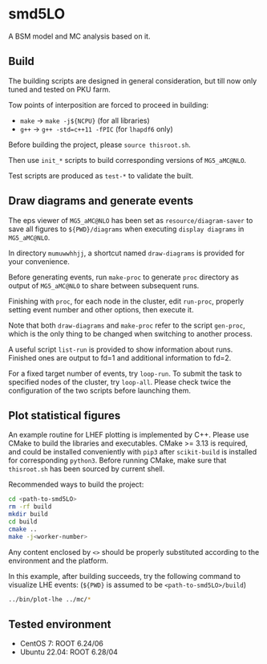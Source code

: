 # smd5LO

A BSM model and MC analysis based on it.

## Build

The building scripts are designed in general consideration, but till now only tuned and tested on PKU farm.

Tow points of interposition are forced to proceed in building:

* `make` -> `make -j${NCPU}` (for all libraries)
* `g++` -> `g++ -std=c++11 -fPIC` (for `lhapdf6` only)

Before building the project, please `source thisroot.sh`.

Then use `init_*` scripts to build corresponding versions of `MG5_aMC@NLO`.

Test scripts are produced as `test-*` to validate the built.

## Draw diagrams and generate events

The eps viewer of `MG5_aMC@NLO` has been set as `resource/diagram-saver` to save all figures to `${PWD}/diagrams` when executing `display diagrams` in `MG5_aMC@NLO`.

In directory `mumuwwhhjj`, a shortcut named `draw-diagrams` is provided for your convenience.

Before generating events, run `make-proc` to generate `proc` directory as output of `MG5_aMC@NLO` to share between subsequent runs.

Finishing with `proc`, for each node in the cluster, edit `run-proc`, properly setting event number and other options, then execute it.

Note that both `draw-diagrams` and `make-proc` refer to the script `gen-proc`, which is the only thing to be changed when switching to another process.

A useful script `list-run` is provided to show information about runs. Finished ones are output to fd=1 and additional information to fd=2.

For a fixed target number of events, try `loop-run`. To submit the task to specified nodes of the cluster, try `loop-all`. Please check twice the configuration of the two scripts before launching them.

## Plot statistical figures

An example routine for LHEF plotting is implemented by C++. Please use CMake to build the libraries and executables. CMake >= 3.13 is required, and could be installed conveniently with `pip3` after `scikit-build` is installed for corresponding `python3`. Before running CMake, make sure that `thisroot.sh` has been sourced by current shell.

Recommended ways to build the project:

```bash
cd <path-to-smd5LO>
rm -rf build
mkdir build
cd build
cmake ..
make -j<worker-number>
```

Any content enclosed by `<>` should be properly substituted according to the environment and the platform.

In this example, after building succeeds, try the following command to visualize LHE events: (`${PWD}` is assumed to be `<path-to-smd5LO>/build`)

```bash
../bin/plot-lhe ../mc/*
```

## Tested environment

* CentOS 7: ROOT 6.24/06
* Ubuntu 22.04: ROOT 6.28/04
